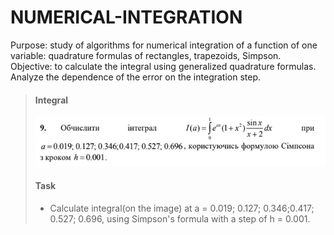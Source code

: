 # NUMERICAL-INTEGRATION<br/>
Purpose: study of algorithms for numerical integration of a function of one
variable: quadrature formulas of rectangles, trapezoids,
Simpson.<br/>
Objective: to calculate the integral using generalized quadrature formulas.
Analyze the dependence of the error on the integration step.<br/>
> #### Integral<br/>
> 
> ![integral image](https://github.com/NataPavel/NUMERICAL-INTEGRATION/blob/main/integral.png?raw=true)
> #### Task<br/>
>
> - Calculate integral(on the image) at a = 0.019; 0.127; 0.346;0.417; 0.527; 0.696, using Simpson's formula with a step of h = 0.001.
>
